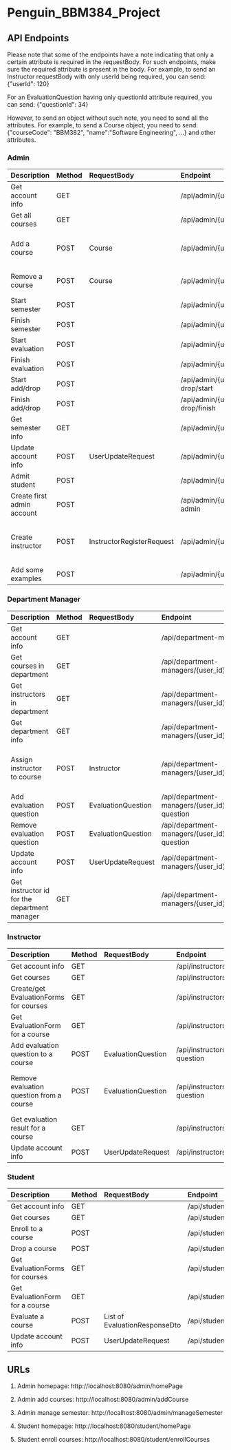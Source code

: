 # Penguin_BBM384_Project


## API Endpoints

Please note that some of the endpoints have a note indicating that only a certain attribute is required in the requestBody. For such endpoints, make sure the required attribute is present in the body. For example, to send an Instructor requestBody with only userId being required, you can send:
{"userId": 120}

For an EvaluationQuestion having only questionId attribute required, you can send:
{"questionId": 34}

However, to send an object without such note, you need to send all the attributes. For example, to send a Course object, you need to send:
{"courseCode": "BBM382", "name":"Software Engineering", ...} and other attributes.

### Admin
| Description                 | Method | RequestBody        | Endpoint                                                 | Notes                    |
| :---------------------------| :------| :------------------| :--------------------------------------------------------| :----------------------- |
| Get account info            | GET    |                    | /api/admin/{user_id}/                                    ||
| Get all courses             | GET    |                    | /api/admin/{user_id}/courses                             ||
| Add a course                | POST   | Course             | /api/admin/{user_id}/courses/add                         |For department object in the course object, the department.name attribute is required|
| Remove a course             | POST   | Course             | /api/admin/{user_id}/courses/remove                      |Only courseCode attribute is required in the requestBody|
| Start semester              | POST   |                    | /api/admin/{user_id}/semester/start                      ||
| Finish semester             | POST   |                    | /api/admin/{user_id}/semester/finish                     ||
| Start evaluation            | POST   |                    | /api/admin/{user_id}/evaluation/start                    ||
| Finish evaluation           | POST   |                    | /api/admin/{user_id}/evaluation/finish                   ||
| Start add/drop              | POST   |                    | /api/admin/{user_id}/add-or-drop/start                   ||
| Finish add/drop             | POST   |                    | /api/admin/{user_id}/add-or-drop/finish                  ||
| Get semester info           | GET    |                    | /api/admin/{user_id}/semester                            ||
| Update account info         | POST   | UserUpdateRequest  | /api/admin/{user_id}/update-info                         ||
| Admit student               | POST   |                    | /api/admin/{user_id}/admit/{student_id}                  ||
| Create first admin account  | POST   |                    | /api/admin/{user_id}/create-first-admin                  ||
| Create instructor           | POST   | InstructorRegisterRequest | /api/admin/{user_id}/create-instructor            |For department object in the instructorRegisterRequest, the name attribute is required.|
| Add some examples           | POST   |                    | /api/admin/{user_id}/add-examples                        ||

### Department Manager
| Description                     | Method | RequestBody        | Endpoint                                                               | Notes |
| :-------------------------------| :------| :------------------| :----------------------------------------------------------------------| :-----|
| Get account info                | GET    |                    | /api/department-managers/{user_id}/                                    ||
| Get courses in department       | GET    |                    | /api/department-managers/{user_id}/courses                             ||
| Get instructors in department   | GET    |                    | /api/department-managers/{user_id}/instructors                         ||
| Get department info             | GET    |                    | /api/department-managers/{user_id}/department                          ||
| Assign instructor to course     | POST   | Instructor         | /api/department-managers/{user_id}/assign/{course_code}                | Only Instructor.userId attribute is required in the requestBody|
| Add evaluation question         | POST   | EvaluationQuestion | /api/department-managers/{user_id}/add-evaluation-question             ||
| Remove evaluation question      | POST   | EvaluationQuestion | /api/department-managers/{user_id}/remove-evaluation-question          ||
| Update account info             | POST   | UserUpdateRequest  | /api/department-managers/{user_id}/update-info                         ||
| Get instructor id for the department manager | GET   || /api/department-managers/{user_id}/get-instructor-id                         ||


### Instructor
| Description                            | Method | RequestBody        | Endpoint                                                                 | Notes |
| :--------------------------------------| :------| :------------------| :--------------------------------------------------------------          | :-----|
| Get account info                       | GET    |                    | /api/instructors/{user_id}/                                              ||
| Get courses                            | GET    |                    | /api/instructors/{user_id}/courses                                       ||
| Create/get EvaluationForms for courses | GET    |                    | /api/instructors/{user_id}/evaluation                                    ||
| Get EvaluationForm for a course          | GET    |                    | /api/instructors/{user_id}/evaluation/{evaluationform_id}                ||
| Add evaluation question to a course      | POST   | EvaluationQuestion | /api/instructors/{user_id}/evaluation/{evaluationform_id}/add-question    ||
| Remove evaluation question from a course | POST   | EvaluationQuestion | /api/instructors/{user_id}/evaluation/{evaluationform_id}/remove-question | Only questionId is required in the requestBody|
| Get evaluation result for a course     | GET    |                    | /api/instructors/{user_id}/evaluation/result/{course_code}                ||
| Update account info                    | POST   | UserUpdateRequest  | /api/instructors/{user_id}/update-info                                   ||


### Student
| Description                            | Method | RequestBody        | Endpoint                                                              | Notes |
| :--------------------------------------| :------| :------------------| :--------------------------------------------------------------       | :----|
| Get account info                       | GET    |                    | /api/students/{user_id}/                                              ||
| Get courses                            | GET    |                    | /api/students/{user_id}/courses                                       ||
| Enroll to a course                     | POST   |                    | /api/students/{user_id}/courses/enroll/{course_code}                  ||
| Drop a course                          | POST   |                    | /api/students/{user_id}/courses/drop/{course_code}                    ||
| Get EvaluationForms for courses        | GET    |                    | /api/students/{user_id}/evaluation                                    ||
| Get EvaluationForm for a course        | GET    |                    | /api/students/{user_id}/evaluation/{evaluationform_id}                ||
| Evaluate a course                      | POST   | List of EvaluationResponseDto | /api/students/{user_id}/evaluation/{course_code}           ||
| Update account info                    | POST   | UserUpdateRequest  | /api/students/{user_id}/update-info                                   ||




## URLs

1. Admin homepage: http://localhost:8080/admin/homePage
2. Admin add courses: http://localhost:8080/admin/addCourse
3. Admin manage semester: http://localhost:8080/admin/manageSemester

4. Student homepage: http://localhost:8080/student/homePage
5. Student enroll courses: http://localhost:8080/student/enrollCourses
